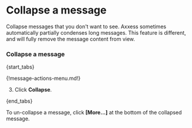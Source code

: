 # Collapse a message

Collapse messages that you don't want to see. Axxess sometimes automatically
partially condenses long messages. This feature is different, and will fully
remove the message content from view.

### Collapse a message

{start_tabs}

{!message-actions-menu.md!}

3. Click **Collapse**.

{end_tabs}

To un-collapse a message, click **[More...]** at the bottom of the collapsed
message.
